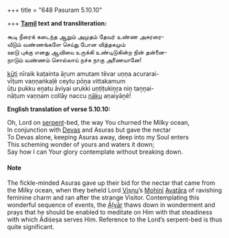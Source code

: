 +++
title = "648 Pasuram 5.10.10"

+++
**[Tamil](/definition/tamil#history "show Tamil definitions") text and transliteration:**

கூடி நீரைக் கடைந்த ஆறும் அமுதம் தேவர் உண்ண அசுரரை-  
வீடும் வண்ணங்களே செய்து போன வித்தகமும்  
ஊடு புக்கு எனது ஆவியை உருக்கி உண்டிடுகின்ற நின் தன்னை-  
நாடும் வண்ணம் சொல்லாய் நச்சு நாகு அணையானே!

[kūṭi](/definition/kuti#history "show kūṭi definitions") nīraik kaṭainta āṟum amutam tēvar uṇṇa acurarai-  
vīṭum vaṇṇaṅkaḷē ceytu pōṉa vittakamum  
ūṭu pukku eṉatu āviyai urukki uṇṭiṭukiṉṟa niṉ taṉṉai-  
nāṭum vaṇṇam collāy naccu [nāku](/definition/naku#history "show nāku definitions") aṇaiyāṉē!

**English translation of verse 5.10.10:**

Oh, Lord on [serpent](/definition/serpent#history "show serpent definitions")-bed, the way You churned the Milky ocean,  
In conjunction with [Devas](/definition/deva#vaishnavism "show Devas definitions") and Asuras but gave the nectar  
To Devas alone, keeping Asuras away, deep into my Soul enters  
This scheming wonder of yours and waters it down;  
Say how I can Your glory contemplate without breaking down.

#### Note

The fickle-minded Asuras gave up their bid for the nectar that came from the Milky ocean, when they beheld Lord [Viṣṇu](/definition/vishnu#vaishnavism "show Viṣṇu definitions")’s [Mohinī](/definition/mohini#vaishnavism "show Mohinī definitions") [Avatāra](/definition/avatara#vaishnavism "show Avatāra definitions") of ravishing feminine charm and ran after the strange Visitor. Contemplating this wonderful sequence of events, the [Āḻvār](/definition/aḻvar#vaishnavism "show Āḻvār definitions") thaws down in wonderment and prays that he should be enabled to meditate on Him with that steadiness with which Ādiśeṣa serves Him. Reference to the Lord’s serpent-bed is thus quite significant.


